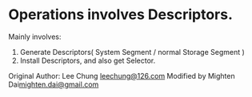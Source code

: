 # Operations involves Descriptors.

Mainly involves:
1. Generate Descriptors( System Segment / normal Storage Segment )
2. Install Descriptors, and also get Selector.



Original Author: Lee Chung <leechung@126.com>
Modified by Mighten Dai<mighten.dai@gmail.com>